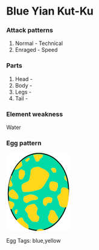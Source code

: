 # Blue Yian Kut-Ku

### Attack patterns
1. Normal - Technical
2. Enraged - Speed

### Parts
1. Head - 
2. Body - 
3. Legs - 
4. Tail - 

### Element weakness
Water 

### Egg pattern
![image info](../assets/blue_yian_kut-ku.png)

Egg Tags: blue,yellow